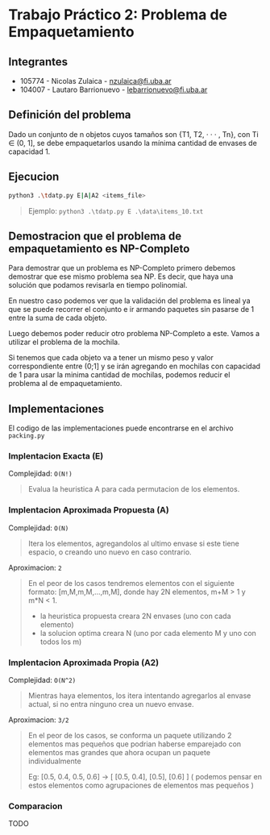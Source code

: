 # Trabajo Práctico 2: Problema de Empaquetamiento

## Integrantes

- 105774 - Nicolas Zulaica - nzulaica@fi.uba.ar
- 104007 - Lautaro Barrionuevo - lebarrionuevo@fi.uba.ar

## Definición del problema

Dado un conjunto de n objetos cuyos tamaños son {T1, T2, · · · , Tn}, con Ti ∈ (0, 1], se debe empaquetarlos usando la mínima cantidad de envases de capacidad 1.
## Ejecucion

```bash
python3 .\tdatp.py E|A|A2 <items_file>
```

> Ejemplo: `python3 .\tdatp.py E .\data\items_10.txt`


## Demostracion que el problema de empaquetamiento es NP-Completo

Para demostrar que un problema es NP-Completo primero debemos demostrar que ese mismo problema sea NP. Es decir, que haya una solución que podamos revisarla en tiempo polinomial.

En nuestro caso podemos ver que la validación del problema es lineal ya que se puede recorrer el conjunto e ir armando paquetes sin pasarse de 1 entre la suma de cada objeto.

Luego debemos poder reducir otro problema NP-Completo a este. Vamos a utilizar el problema de la mochila.

Si tenemos que cada objeto va a tener un mismo peso y valor correspondiente entre (0;1] y se irán agregando en mochilas con capacidad de 1 para usar la minima cantidad de mochilas, podemos reducir el problema al de empaquetamiento.

## Implementaciones

El codigo de las implementaciones puede encontrarse en el archivo `packing.py`

### Implentacion Exacta (E)

Complejidad: `O(N!)`
> Evalua la heuristica A para cada permutacion de los elementos.

### Implentacion Aproximada Propuesta (A)

Complejidad: `O(N)`
> Itera los elementos, agregandolos al ultimo envase si este tiene espacio, o creando uno nuevo en caso contrario.

Aproximacion: `2`
> En el peor de los casos tendremos elementos con el siguiente formato: [m,M,m,M,...,m,M], 
> donde hay 2N elementos, m+M > 1 y m*N < 1.
> - la heuristica propuesta creara 2N envases (uno con cada elemento)
> - la solucion optima creara N (uno por cada elemento M y uno con todos los m)

### Implentacion Aproximada Propia (A2)

Complejidad: `O(N^2)`
> Mientras haya elementos, los itera intentando agregarlos al envase actual, si no entra ninguno crea un nuevo envase.

Aproximacion: `3/2`
> En el peor de los casos, se conforma un paquete utilizando 2 elementos mas pequeños que podrian haberse emparejado con elementos mas grandes que ahora ocupan un paquete individualmente
>
> Eg: [0.5, 0.4, 0.5, 0.6] -> [ [0.5, 0.4], [0.5], [0.6] ] ( podemos pensar en estos elementos como agrupaciones de elementos mas pequeños )


### Comparacion

TODO

